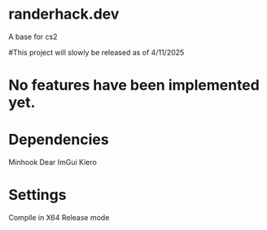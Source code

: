 # randerhack.dev
A base for cs2

#This project will slowly be released as of 4/11/2025


#  No features have been implemented yet. 


# Dependencies
Minhook 
Dear ImGui
Kiero 



# Settings
Compile in X64 Release mode
